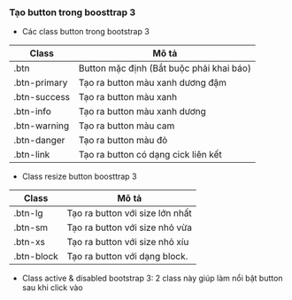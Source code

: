 
### Tạo button trong boosttrap 3

- Các class button trong bootstrap 3

|Class|Mô tả|
|---|---|
|.btn|Button mặc định (Bắt buộc phải khai báo)|
|.btn-primary|Tạo ra button màu xanh dương đậm|
|.btn-success|Tạo ra button màu xanh|
|.btn-info|Tạo ra button màu xanh dương|
|.btn-warning|Tạo ra button màu cam|
|.btn-danger|Tạo ra button màu đỏ|
|.btn-link|Tạo ra button có dạng cick liên kết|

- Class resize button boosttrap 3


|Class|Mô tả|
|---|---|
|.btn-lg|Tạo ra button với size lớn nhất|
|.btn-sm|Tạo ra button với size nhỏ vừa|
|.btn-xs|Tạo ra button với size nhỏ xíu|
|.btn-block|Tạo ra button với dạng block.|

- Class active & disabled bootstrap 3: 2 class này giúp làm nổi bật button sau khi click vào